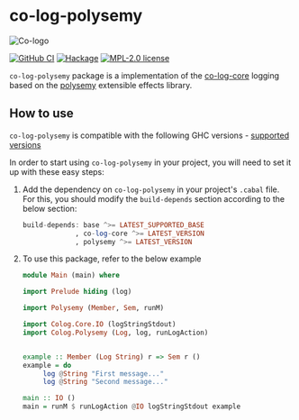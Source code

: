 # co-log-polysemy

![Co-logo](https://user-images.githubusercontent.com/8126674/80955687-92f21a80-8df7-11ea-90d3-422dafdc8391.png)

[![GitHub CI](https://github.com/co-log/co-log-polysemy/workflows/CI/badge.svg)](https://github.com/co-log/co-log-polysemy/actions)
[![Hackage][hk-img-ps]][hk-ps]
[![MPL-2.0 license](https://img.shields.io/badge/license-MPL--2.0-blue.svg)](https://github.com/co-log/co-log/blob/main/LICENSE)

`co-log-polysemy` package is a implementation of the 
[co-log-core](http://hackage.haskell.org/package/co-log-core) logging based on 
the [polysemy](http://hackage.haskell.org/package/polysemy) extensible 
effects library.


## How to use

`co-log-polysemy` is compatible with the following GHC
versions - [supported versions](https://matrix.hackage.haskell.org/#/package/co-log-polysemy)

In order to start using `co-log-polysemy` in your project, you
will need to set it up with these easy steps:

1. Add the dependency on `co-log-polysemy` in your project's
   `.cabal` file. For this, you should modify the `build-depends`
   section according to the below section:

   ```haskell
   build-depends: base ^>= LATEST_SUPPORTED_BASE
                , co-log-core ^>= LATEST_VERSION
                , polysemy ^>= LATEST_VERSION
   ```

2. To use this package, refer to the below example 

   ```haskell
   module Main (main) where

   import Prelude hiding (log)

   import Polysemy (Member, Sem, runM)

   import Colog.Core.IO (logStringStdout)
   import Colog.Polysemy (Log, log, runLogAction)


   example :: Member (Log String) r => Sem r ()
   example = do
        log @String "First message..."
        log @String "Second message..."

   main :: IO ()
   main = runM $ runLogAction @IO logStringStdout example
   ```


[hk-img-ps]: https://img.shields.io/hackage/v/co-log-polysemy.svg?logo=haskell
[hk-ps]: https://hackage.haskell.org/package/co-log-polysemy
